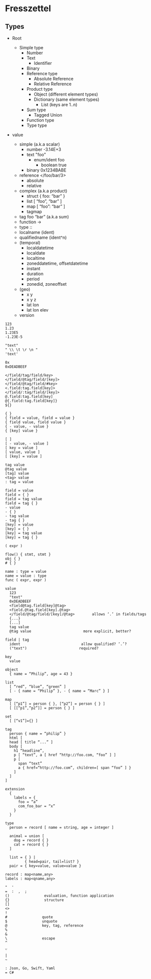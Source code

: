 # Fresszettel

## Types

- Root
  - Simple type
    - Number
    - Text
      - Identifier
    - Binary
    - Reference type
      - Absolute Reference
      - Relative Reference
    - Product type
      - Object (different element types)
      - Dictionary (same element types)
        - List (keys are 1..n)
    - Sum type
      - Tagged Union
    - Function type
    - Type type


- value
  - simple                          (a.k.a scalar)
    - number               -3.14E+3
    - text                "foo"
      - enum/ident        foo
        - boolean        true
    - binary            0x1234BABE
  - reference              </foo/bar/3>
    - absolute
    - relative
  - complex                            (a.k.a product)
    - struct             { foo: “bar” }
    - list                 [ “foo”, “bar” ]
    - map                  [ “foo”: “bar” ]
    - tagmap
  - tag                    foo “bar”        (a.k.a sum)
  - function               ->
  - type                   ::
  - localname                        (ident)
  - qualifiedname                    (ident^n)
  - (temporal)
    - localdatetime
    - localdate
    - localtime
    - zoneddatetime, offsetdatetime
    - instant
    - duration
    - period
    - zonedid, zoneoffset
  - (geo)
    - x y
    - x y z
    - lat lon
    - lat lon elev
  - version





~~~
123
1.23
1.23E5
-1.23E-5
~~~

~~~
"text"
" \\ \t \r \n "
'text'
~~~

~~~
0x
0xDEADBEEF
~~~

~~~
</field/tag/field/key>
</field/@tag/field/[key]>
</field/@tag/field/#key>
<.field:tag.field[key]>
</field/:tag/field/[key]>
@.field:tag.field[key]
@{.field:tag.field[key]}
${}
~~~

~~~
{ }
{ field = value, field = value }
{ field value, field value }
{ - value, - value }
{ [key] value }

[ ]
[ - value, - value ]
[ key = value ]
[ value, value ]
[ [key] = value ]

tag value
@tag value
[tag] value
<tag> value
: tag = value
~~~


~~~
field = value
field = { }
field = tag value
field = tag { }
- value
- { }
- tag value
- tag { }
[key] = value
[key] = { }
[key] = tag value
[key] = tag { }
~~~

~~~
( expr )

flow() { stmt, stmt }
obj { }
# { }
~~~

~~~
name : type = value
name = value : type
func ( expr, expr )
~~~

~~~
value
  123
  "text"
  0xDEADBEEF
  <field@tag.field[key]@tag>
  <field.@tag.field[key].@tag>
  </field/@tag/field/[key]/@tag>        allows ‘.’ in fields/tags
  {...}
  [...]
  tag value
  @tag value                        more explicit, better?

field | tag
  ident                            allow qualified? ‘.’?
  ("text")                        required?

key
  value

object
  { name = “Philip”, age = 43 }

list
  [ “red”, “blue”, “green” ]
  [ - { name = “Philip” }, - { name = “Marc” } ]

map
  [ [“p1”] = person { }, [“p2”] = person { } ]
  [ [[“p1”,“p2”]] = person { } ]

set
  [ [“v1”]={} ]

tag
  person { name = “philip” }
  html [ 
  head [ title “...” ]
  body [ 
    h1 “headline”, 
    p [ “text”, a [ href “http://foo.com, “foo” ] ]
    p [ 
      span “text”
      a { href=“http://foo.com”, children=[ span “foo” ] } 
    ] 
  ]
]

extension
  {
    labels = {
      foo = “a” 
      com_foo_bar = “x”
    }
  }

type
  person = record [ name = string, age = integer ]

  animal = union [ 
    dog = record { }
    cat = record { }
  ]

  list = { } |
         { head=pair, tail=list? }
  pair = { key=value, value=value }

record : map<name,any>
labels : map<qname,any>
~~~

~~~
"  '
=  :  ,  ;
()                evaluation, function application        
{}                structure
[]            
<>            
!
#                quote            
$                unquote
@                key, tag, reference
%
&
\                escape
^
_
`
|
~

: Json, Go, Swift, Yaml 
= C#
~~~
